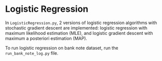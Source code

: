 # Logistic Regression

In ```LogisticRegression.py```, 2 versions of logistic regression algorithms with stochastic gradient descent are implemented: logistic regression with maximum likelihood estimation (MLE), and logistic gradient descent with maximum a posteriori estimation (MAP).</br>

To run logistic regression on bank note dataset, run the ```run_bank_note_log.py``` file.
